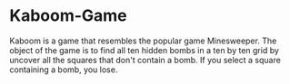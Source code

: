 # Kaboom-Game
Kaboom is a game that resembles the popular game Minesweeper.
The object of the game is to find all ten hidden bombs in a ten by ten grid by uncover all the squares that don't contain a bomb.
If you select a square containing a bomb, you lose.
